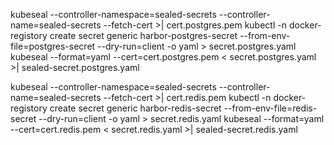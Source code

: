 kubeseal --controller-namespace=sealed-secrets --controller-name=sealed-secrets --fetch-cert >| cert.postgres.pem
kubectl -n docker-registory create secret generic harbor-postgres-secret --from-env-file=postgres-secret --dry-run=client -o yaml > secret.postgres.yaml
kubeseal --format=yaml --cert=cert.postgres.pem < secret.postgres.yaml >| sealed-secret.postgres.yaml

kubeseal --controller-namespace=sealed-secrets --controller-name=sealed-secrets --fetch-cert >| cert.redis.pem
kubectl -n docker-registory create secret generic harbor-redis-secret --from-env-file=redis-secret --dry-run=client -o yaml > secret.redis.yaml
kubeseal --format=yaml --cert=cert.redis.pem < secret.redis.yaml >| sealed-secret.redis.yaml
